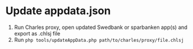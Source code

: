 # Update appdata.json

1. Run Charles proxy, open updated Swedbank or sparbanken app(s) and export as .chlsj file
1. Run `php tools/updateAppData.php path/to/charles/proxy/file.chlsj`